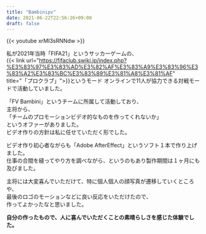 ```yaml
---
title: "Bambinipv"
date: 2021-06-22T22:56:26+09:00
draft: false
---
```

{{< youtube xrMI3sRNNdw >}}  

 私が2021年当時「FIFA21」というサッカーゲームの、  
 {{< link url="https://fifaclub.swiki.jp/index.php?%E3%83%97%E3%83%AD%E3%82%AF%E3%83%A9%E3%83%96%E3%83%A2%E3%83%BC%E3%83%89%E3%81%A8%E3%81%AF" title="「プロクラブ」">}}というモード
 オンラインで11人が協力できる対戦モードで活動していました。  
   
「FV Bambini」というチームに所属して活動しており、  
主将から、  
「チームのプロモーションビデオ的なものを作ってくれないか」  
というオファーがありました。  
ビデオ作りの方針は私に任せていただく形でした。
  
ビデオ作り初心者ながらも「Adobe AfterEffect」というソフト１本で作り上げました。  
仕事の合間を縫ってやり方を調べながら、というのもあり製作期間は１ヶ月にも及びました。

  主将には大変喜んでいただけて、特に個人個人の顔写真が遷移していくところや、  
  最後のロゴのモーションなどに良い反応をいただけたので、  
  作ってよかったなと思いました。

**自分の作ったもので、人に喜んでいただくことの素晴らしさを感じた体験でした。**